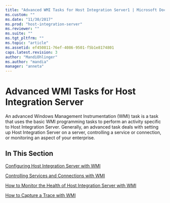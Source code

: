 ```yaml
---
title: "Advanced WMI Tasks for Host Integration Server1 | Microsoft Docs"
ms.custom: ""
ms.date: "11/30/2017"
ms.prod: "host-integration-server"
ms.reviewer: ""
ms.suite: ""
ms.tgt_pltfrm: ""
ms.topic: "article"
ms.assetid: ef450811-76ef-4086-9501-f5b1e8174801
caps.latest.revision: 3
author: "MandiOhlinger"
ms.author: "mandia"
manager: "anneta"
---
```

# Advanced WMI Tasks for Host Integration Server
An advanced Windows Management Instrumentation (WMI) task is a task that uses the basic WMI programming tasks to perform an activity specific to Host Integration Server. Generally, an advanced task deals with setting up Host Integration Server on a server, controlling a service or connection, or monitoring an aspect of your enterprise.  
  
## In This Section  
 [Configuring Host Integration Server with WMI](../core/configuring-host-integration-server-with-wmi2.md)  
  
 [Controlling Services and Connections with WMI](../core/controlling-services-and-connections-with-wmi1.md)  
  
 [How to Monitor the Health of Host Integration Server with WMI](../core/how-to-monitor-the-health-of-host-integration-server-with-wmi1.md)  
  
 [How to Capture a Trace with WMI](../core/how-to-capture-a-trace-with-wmi1.md)
